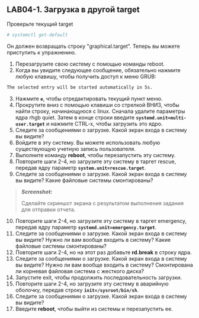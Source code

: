 ## LAB04-1. Загрузка в другой target
Проверьте текущий target

```bash
# systemctl get-default
```

Он должен возвращать строку "graphical.target". Теперь вы можете приступить к упражнению.
1. Перезагрузите свою систему с помощью команды reboot.
2. Когда вы увидите следующее сообщение, обязательно нажмите любую клавишу, чтобы получить доступ к
меню GRUB:

```bash
The selected entry will be started automatically in 5s.
```

3. Нажмите **```e```**, чтобы отредактировать текущий пункт меню.
4. Прокрутите вниз с помощью клавиши со стрелкой ВНИЗ, чтобы найти строку, начинающуюся с linux.
Сначала удалите параметры ядра rhgb quiet. Затем в конце строки введите **```systemd.unit=multi-user.target```** и нажмите CTRL-x, чтобы загрузить это ядро.
5. Следите за сообщениями о загрузке. Какой экран входа в систему вы видите?
6. Войдите в эту систему. Вы можете использовать любую существующую учетную запись пользователя.
7. Выполните команду **reboot**, чтобы перезапустить эту систему.
8. Повторите шаги 2-4, но загрузите эту систему в таргет rescue, передав ядру параметр **```system.unit=rescue.target```**.
9. Следите за сообщениями о загрузке. Какой экран входа в систему вы видите? Какие файловые системы смонтированы?

>***Screenshot:***
>
>Cделайте скриншот экрана c результатом выполнения задания для отправки отчета.

10. Повторите шаги 2-4, но загрузите эту систему в таргет emergency, передав ядру параметр **```systemd.unit=emergency.target```**.
11. Следите за сообщениями о загрузке. Какой экран входа в систему вы видите? Нужно ли вам вообще входить в систему? Какие файловые системы смонтированы?
12. Повторите шаги 2-4, но на этот раз добавьте **rd.break** в строку ядра.
13. Следите за сообщениями о загрузке. Какой экран входа в систему вы видите? Нужно ли вам вообще входить в систему? Смонтирована ли корневая файловая система с жесткого диска?
14. Запустите exit, чтобы продолжить последовательность загрузки.
15. Повторите шаги 2-4, но загрузите эту систему в аварийную оболочку, передав строку **```init=/sysroot/bin/sh```**.
16. Следите за сообщениями о загрузке. Какой экран входа в систему вы видите?
17. Введите **reboot**, чтобы выйти из системы и перезапустить ее.
